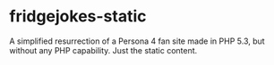 # fridgejokes-static
A simplified resurrection of a Persona 4 fan site made in PHP 5.3, but without any PHP capability. Just the static content.
